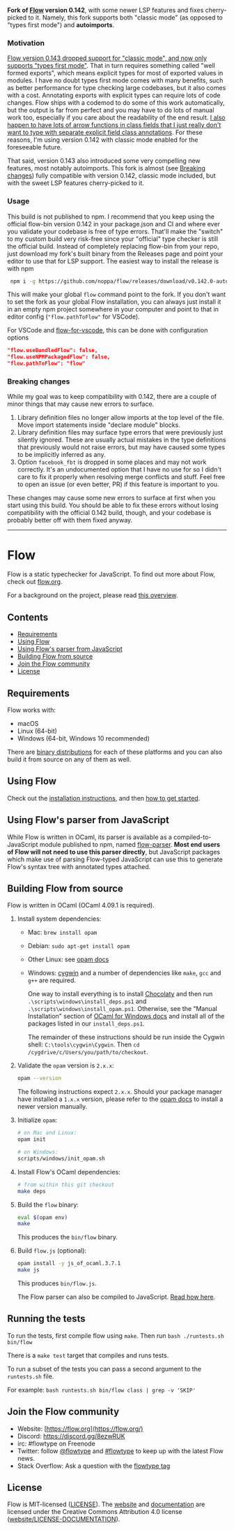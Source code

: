 **Fork of [Flow](https://github.com/facebook/flow) version 0.142**, with some
newer LSP features and fixes
cherry-picked to it. Namely, this fork supports both "classic mode" (as
opposed to "types first mode") and **autoimports**.

### Motivation
[Flow version 0.143 dropped support for "classic mode", and now
only supports "types first mode"](https://medium.com/flow-type/types-first-a-scalable-new-architecture-for-flow-3d8c7ba1d4eb).
That in turn requires something called
"well formed exports", which means explicit types for most of exported values
in modules. I have no doubt types first mode comes with many benefits, such
as better performance for type checking large codebases, but it also comes
with a cost. Annotating exports with explicit types can require lots of code
changes. Flow ships with a codemod to do some of this work automatically, but
the output is far from perfect and you may have to do lots of manual work
too, especially if you care about the readability of the end result. [I also
happen to have lots of arrow functions in class fields that I just really
don't want to type with separate explicit field class annotations](https://github.com/facebook/flow/issues/8541). For these
reasons, I'm using version 0.142 with classic mode enabled for the
foreseeable future.

That said, version 0.143 also introduced some very compelling new features,
most notably autoimports. This fork is almost (see [Breaking changes](#breaking-changes))
fully compatible with version 0.142, classic mode included, but with the
sweet LSP features cherry-picked to it.

### Usage
This build is not published to npm. I recommend that you keep using the
official flow-bin version 0.142 in your package.json and CI and where ever
you validate your codebase is free of type errors. That'll make the "switch"
to my custom build very risk-free since your "official" type checker is still
the official build. Instead of completely replacing flow-bin from your repo,
just download my fork's built binary from the Releases page and point your
editor to use that for LSP support.
The easiest way to install the release is with npm
```sh
 npm i -g https://github.com/noppa/flow/releases/download/v0.142.0-autoimports.0/flow-bin-0.142.0.tgz
 ```
 This will make your global `flow` command point to the fork. If you don't
 want to set the fork as your global Flow installation, you can always just
 install it in an empty npm project somewhere in your computer and point
 to that in editor config (`"flow.pathToFlow"` for VSCode).

For VSCode and [flow-for-vscode](https://github.com/flowtype/flow-for-vscode), this can
be done with configuration options

```json
"flow.useBundledFlow": false,
"flow.useNPMPackagedFlow": false,
"flow.pathToFlow": "flow"
```


### Breaking changes
While my goal was to keep compatibility with 0.142, there
are a couple of minor things that may cause new errors to surface.

1. Library definition files no longer allow imports at the top level of the file. Move
import statements inside "declare module" blocks.
2. Library definition files may surface type errors that were previously just
silently ignored. These are usually actual mistakes in the type definitions
that previously would not raise errors, but may have caused some types to be
implicitly inferred as any.
3. Option `facebook_fbt` is dropped in some places and may not work
correctly. It's an undocumented option that I have no use for so I didn't
care to fix it properly when resolving merge conflicts and stuff. Feel free
to open an issue (or even better, PR) if this feature is important to you.

These changes may cause some new errors to surface at first when you start
using this build. You should be able to fix these errors without losing
compatibility with the official 0.142 build, though, and your codebase is
probably better off with them fixed anyway.


---

# Flow

Flow is a static typechecker for JavaScript. To find out more about Flow, check out [flow.org](https://flow.org/).

For a background on the project, please read [this overview](https://flow.org/en/docs/lang/).

## Contents

- [Requirements](#requirements)
- [Using Flow](#using-flow)
- [Using Flow's parser from JavaScript](#using-flows-parser-from-javascript)
- [Building Flow from source](#building-flow-from-source)
- [Join the Flow community](#join-the-flow-community)
- [License](#license)


## Requirements

Flow works with:

* macOS
* Linux (64-bit)
* Windows (64-bit, Windows 10 recommended)

There are [binary distributions](https://github.com/facebook/flow/releases) for each of these platforms and you can also build it from source on any of them as well.

## Using Flow

Check out the [installation instructions](https://flow.org/en/docs/install/), and then [how to get started](https://flow.org/en/docs/usage/).

## Using Flow's parser from JavaScript

While Flow is written in OCaml, its parser is available as a compiled-to-JavaScript module published to npm, named [flow-parser](https://www.npmjs.com/package/flow-parser). **Most end users of Flow
will not need to use this parser directly**, but JavaScript packages which make use of parsing
Flow-typed JavaScript can use this to generate Flow's syntax tree with annotated types attached.

## Building Flow from source

Flow is written in OCaml (OCaml 4.09.1 is required).

1. Install system dependencies:

    - Mac: `brew install opam`
    - Debian: `sudo apt-get install opam`
    - Other Linux: see [opam docs](https://opam.ocaml.org/doc/Install.html)
    - Windows: [cygwin](https://cygwin.com/) and a number of dependencies like `make`, `gcc` and `g++` are required.

      One way to install everything is to install [Chocolaty](https://chocolatey.org/) and then run `.\scripts\windows\install_deps.ps1` and `.\scripts\windows\install_opam.ps1`. Otherwise, see the "Manual Installation" section of [OCaml for Windows docs](https://fdopen.github.io/opam-repository-mingw/installation/) and install all of the packages listed in our `install_deps.ps1`.

      The remainder of these instructions should be run inside the Cygwin shell: `C:\tools\cygwin\Cygwin`. Then `cd /cygdrive/c/Users/you/path/to/checkout`.

2. Validate the `opam` version is `2.x.x`:

    ```sh
    opam --version
    ```

    The following instructions expect `2.x.x`. Should your package manager have installed a `1.x.x` version, please refer to the [opam docs](https://opam.ocaml.org/doc/Install.html) to install a newer version manually.

3. Initialize `opam`:

    ```sh
    # on Mac and Linux:
    opam init

    # on Windows:
    scripts/windows/init_opam.sh
    ```

4. Install Flow's OCaml dependencies:

    ```sh
    # from within this git checkout
    make deps
    ```

5. Build the `flow` binary:

    ```sh
    eval $(opam env)
    make
    ```

    This produces the `bin/flow` binary.

6. Build `flow.js` (optional):

    ```sh
    opam install -y js_of_ocaml.3.7.1
    make js
    ```

    This produces `bin/flow.js`.

    The Flow parser can also be compiled to JavaScript. [Read how here](src/parser/README.md).

## Running the tests

To run the tests, first compile flow using `make`. Then run `bash ./runtests.sh bin/flow`

There is a `make test` target that compiles and runs tests.

To run a subset of the tests you can pass a second argument to the `runtests.sh` file.

For example: `bash runtests.sh bin/flow class | grep -v 'SKIP'`

## Join the Flow community
* Website: [https://flow.org](https://flow.org/)
* Discord: https://discord.gg/8ezwRUK
* irc: #flowtype on Freenode
* Twitter: follow [@flowtype](https://twitter.com/flowtype) and [#flowtype](https://twitter.com/hashtag/flowtype) to keep up with the latest Flow news.
* Stack Overflow: Ask a question with the [flowtype tag](https://stackoverflow.com/questions/tagged/flowtype)

## License
Flow is MIT-licensed ([LICENSE](https://github.com/facebook/flow/blob/master/LICENSE)). The [website](https://flow.org/) and [documentation](https://flow.org/en/docs/) are licensed under the Creative Commons Attribution 4.0 license ([website/LICENSE-DOCUMENTATION](https://github.com/facebook/flow/blob/master/website/LICENSE-DOCUMENTATION)).
